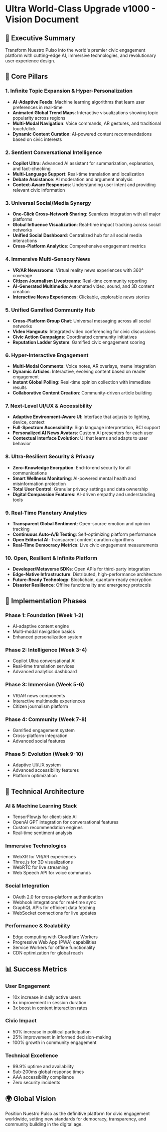 # Ultra World-Class Upgrade v1000 - Vision Document

## 🌟 Executive Summary
Transform Nuestro Pulso into the world's premier civic engagement platform with cutting-edge AI, immersive technologies, and revolutionary user experience design.

## 🎯 Core Pillars

### 1. Infinite Topic Expansion & Hyper-Personalization
- **AI-Adaptive Feeds**: Machine learning algorithms that learn user preferences in real-time
- **Animated Global Trend Maps**: Interactive visualizations showing topic popularity across regions
- **Multi-Modal Navigation**: Voice commands, AR gestures, and traditional touch/click
- **Dynamic Content Curation**: AI-powered content recommendations based on civic interests

### 2. Sentient Conversational Intelligence
- **Copilot Ultra**: Advanced AI assistant for summarization, explanation, and fact-checking
- **Multi-Language Support**: Real-time translation and localization
- **Debate Assistance**: AI moderation and argument analysis
- **Context-Aware Responses**: Understanding user intent and providing relevant civic information

### 3. Universal Social/Media Synergy
- **One-Click Cross-Network Sharing**: Seamless integration with all major platforms
- **Global Influence Visualization**: Real-time impact tracking across social networks
- **Unified Social Dashboard**: Centralized hub for all social media interactions
- **Cross-Platform Analytics**: Comprehensive engagement metrics

### 4. Immersive Multi-Sensory News
- **VR/AR Newsrooms**: Virtual reality news experiences with 360° coverage
- **Citizen Journalism Livestreams**: Real-time community reporting
- **AI-Generated Multimedia**: Automated video, sound, and 3D content creation
- **Interactive News Experiences**: Clickable, explorable news stories

### 5. Unified Gamified Community Hub
- **Cross-Platform Group Chat**: Universal messaging across all social networks
- **Video Hangouts**: Integrated video conferencing for civic discussions
- **Civic Action Campaigns**: Coordinated community initiatives
- **Reputation Ladder System**: Gamified civic engagement scoring

### 6. Hyper-Interactive Engagement
- **Multi-Modal Comments**: Voice notes, AR overlays, meme integration
- **Dynamic Articles**: Interactive, evolving content based on reader engagement
- **Instant Global Polling**: Real-time opinion collection with immediate results
- **Collaborative Content Creation**: Community-driven article building

### 7. Next-Level UI/UX & Accessibility
- **Adaptive Environment-Aware UI**: Interface that adjusts to lighting, device, context
- **Full-Spectrum Accessibility**: Sign language interpretation, BCI support
- **Personalized AI News Avatars**: Custom AI presenters for each user
- **Contextual Interface Evolution**: UI that learns and adapts to user behavior

### 8. Ultra-Resilient Security & Privacy
- **Zero-Knowledge Encryption**: End-to-end security for all communications
- **Smart Wellness Monitoring**: AI-powered mental health and misinformation protection
- **Total User Control**: Granular privacy settings and data ownership
- **Digital Compassion Features**: AI-driven empathy and understanding tools

### 9. Real-Time Planetary Analytics
- **Transparent Global Sentiment**: Open-source emotion and opinion tracking
- **Continuous Auto-A/B Testing**: Self-optimizing platform performance
- **Open Editorial AI**: Transparent content curation algorithms
- **Real-Time Democracy Metrics**: Live civic engagement measurements

### 10. Open, Resilient & Infinite Platform
- **Developer/Metaverse SDKs**: Open APIs for third-party integration
- **Edge-Native Infrastructure**: Distributed, high-performance architecture
- **Future-Ready Technology**: Blockchain, quantum-ready encryption
- **Disaster Resilience**: Offline functionality and emergency protocols

## 🚀 Implementation Phases

### Phase 1: Foundation (Week 1-2)
- AI-adaptive content engine
- Multi-modal navigation basics
- Enhanced personalization system

### Phase 2: Intelligence (Week 3-4)
- Copilot Ultra conversational AI
- Real-time translation services
- Advanced analytics dashboard

### Phase 3: Immersion (Week 5-6)
- VR/AR news components
- Interactive multimedia experiences
- Citizen journalism platform

### Phase 4: Community (Week 7-8)
- Gamified engagement system
- Cross-platform integration
- Advanced social features

### Phase 5: Evolution (Week 9-10)
- Adaptive UI/UX system
- Advanced accessibility features
- Platform optimization

## 🔬 Technical Architecture

### AI & Machine Learning Stack
- TensorFlow.js for client-side AI
- OpenAI GPT integration for conversational features
- Custom recommendation engines
- Real-time sentiment analysis

### Immersive Technologies
- WebXR for VR/AR experiences
- Three.js for 3D visualizations
- WebRTC for live streaming
- Web Speech API for voice commands

### Social Integration
- OAuth 2.0 for cross-platform authentication
- Webhook integrations for real-time sync
- GraphQL APIs for efficient data fetching
- WebSocket connections for live updates

### Performance & Scalability
- Edge computing with Cloudflare Workers
- Progressive Web App (PWA) capabilities
- Service Workers for offline functionality
- CDN optimization for global reach

## 📊 Success Metrics

### User Engagement
- 10x increase in daily active users
- 5x improvement in session duration
- 3x boost in content interaction rates

### Civic Impact
- 50% increase in political participation
- 25% improvement in informed decision-making
- 100% growth in community engagement

### Technical Excellence
- 99.9% uptime and availability
- Sub-200ms global response times
- AAA accessibility compliance
- Zero security incidents

## 🌍 Global Vision
Position Nuestro Pulso as the definitive platform for civic engagement worldwide, setting new standards for democracy, transparency, and community building in the digital age.